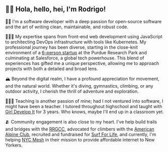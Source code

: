 
<!--
**RodEsp/RodEsp** is a ✨ _special_ ✨ repository because its `README.md` (this file) appears on your GitHub profile.

Profile Badges: https://home.aveek.io/GitHub-Profile-Badges/
-->

👋🏻 Hola, hello, hei, I'm Rodrigo!
-
👦🏻 I'm a software developer with a deep passion for open-source software and the art of writing clean, maintainable, and robust code.

👨🏻‍💻 My expertise spans from front-end web development using JavaScript to architecting DevOps infrastructure with tools like Kubernetes. My professional journey has been diverse, starting in the close-knit environment of a [6-person startup](https://www.foundops.com/) at the Purdue Research Park and culminating at Salesforce, a global tech powerhouse. This blend of experiences has gifted me a unique perspective, allowing me to approach projects with both a detailed and broad lens.

🏔️ Beyond the digital realm, I have a profound appreciation for movement, and the natural world. Whether it's diving, gymnastics, climbing, or any outdoor activity, I cherish the thrill of adventure and exploration.
 
🧑🏻‍🏫 Teaching is another passion of mine; had I not ventured into software, I might have been a teacher. I tutored throughout highschool and taught with [Girl Develop It](https://girldevelopit.com/) for 3 years. Who knows, maybe I'll end up in a classroom yet.

🫂 Community engagement is also close to my heart. I've help build trails and bridges with the [RRGCC](https://rrgcc.org/), advocated for climbers with the [American Alpine Club](https://americanalpineclub.org/), recruited and fundraised for [Surf For Life](https://www.surfforlife.org/), and currently, I'm helping [NYC Mesh](https://www.nycmesh.net/) in their mission to provide affordable internet to New Yorkers.



